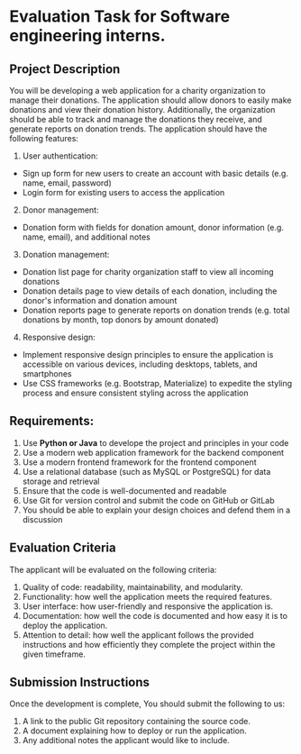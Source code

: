 # Evaluation Task for Software engineering interns.

## Project Description

You will be developing a web application for a charity organization to manage their donations. The application should allow donors to easily make donations and view their donation history. Additionally, the organization should be able to track and manage the donations they receive, and generate reports on donation trends. The application should have the following features:

1. User authentication:
- Sign up form for new users to create an account with basic details (e.g. name, email, password)
- Login form for existing users to access the application

2. Donor management:
- Donation form with fields for donation amount, donor information (e.g. name, email), and additional notes

3. Donation management:
- Donation list page for charity organization staff to view all incoming donations
- Donation details page to view details of each donation, including the donor's information and donation amount
- Donation reports page to generate reports on donation trends (e.g. total donations by month, top donors by amount donated)

4. Responsive design:
- Implement responsive design principles to ensure the application is accessible on various devices, including desktops, tablets, and smartphones
- Use CSS frameworks (e.g. Bootstrap, Materialize) to expedite the styling process and ensure consistent styling across the application


## Requirements:
1. Use **Python or Java** to develope the project and principles in your code
2. Use a modern web application framework for the backend component
3. Use a modern frontend framework for the frontend component
4. Use a relational database (such as MySQL or PostgreSQL) for data storage and retrieval
5. Ensure that the code is well-documented and readable
6. Use Git for version control and submit the code on GitHub or GitLab
7. You should be able to explain your design choices and defend them in a discussion

## Evaluation Criteria

The applicant will be evaluated on the following criteria:

1. Quality of code: readability, maintainability, and modularity.
2. Functionality: how well the application meets the required features.
3. User interface: how user-friendly and responsive the application is.
4. Documentation: how well the code is documented and how easy it is to deploy the application.
5. Attention to detail: how well the applicant follows the provided instructions and how efficiently they complete the project within the given timeframe.

## Submission Instructions

Once the development is complete, You should submit the following to us:

1. A link to the public Git repository containing the source code.
2. A document explaining how to deploy or run the application.
3. Any additional notes the applicant would like to include.
